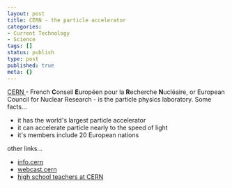 ```yaml
---
layout: post
title: CERN - the particle accelerator
categories:
- Current Technology
- Science
tags: []
status: publish
type: post
published: true
meta: {}
---
```

[CERN ](http://public.web.cern.ch/Public/Welcome.html)- French **C**onseil **E**uropéen pour la **R**echerche **N**ucléaire, or European Council for Nuclear Research - is the particle physics laboratory. Some facts...
- it has the world's largest particle accelerator
- it can accelerate particle nearly to the speed of light
- it's members include 20 European nations

other links...
- [info.cern](http://info.cern.ch/)
- [webcast.cern](http://webcast.cern.ch/)
- [high school teachers at CERN](http://teachers.web.cern.ch/teachers/)
